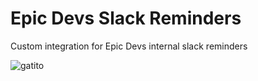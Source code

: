 # Epic Devs Slack Reminders

Custom integration for Epic Devs internal slack reminders

![gatito](https://media.giphy.com/media/fQZX2aoRC1Tqw/giphy.gif)
